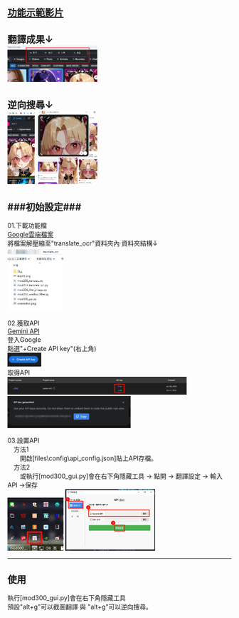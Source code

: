 [功能示範影片](https://drive.google.com/file/d/15SC-SPmcVirNSojJSnPud8sOxzzWf3cG/view?usp=drive_link) 
-
翻譯成果↓  
<img  src="https://github.com/Ritsuka-17/translate-mod/blob/main/README/%E7%BF%BB%E8%AD%AF%E6%88%90%E6%9E%9C.jpg?raw=true" width="40%" />  
-  
逆向搜尋↓  
<img  src="https://github.com/Ritsuka-17/translate-mod/blob/main/README/%E9%80%86%E5%90%91%E6%90%9C%E5%B0%8B.jpg?raw=true" width="40%" />  
-
  
###初始設定###  
-
01.下載功能檔  
[Google雲端檔案](https://drive.google.com/file/d/1cZpqw7gP53SsUiCgWg-IGjCR6HAQg2QQ/view?usp=drive_link "Google雲端檔案")  
將檔案解壓縮至"translate_ocr"資料夾內 資料夾結構↓  
<img  src="https://github.com/Ritsuka-17/translate-mod/blob/main/README/%E6%AA%94%E6%A1%88%E7%B5%90%E6%A7%8B.jpg?raw=true" width="25%" />  

02.獲取API  
[Gemini API](https://aistudio.google.com/app/u/6/apikey?pli=1 "Gemini網站")   
登入Google  
點選"+Create API key"(右上角)  
<img  src="https://github.com/Ritsuka-17/translate-mod/blob/main/README/api01.jpg?raw=true" width="15%" />  
取得API  
<img  src="https://github.com/Ritsuka-17/translate-mod/blob/main/README/api02.jpg?raw=true" width="80%" />  
<img  src="https://github.com/Ritsuka-17/translate-mod/blob/main/README/api03.jpg?raw=true" width="55%" />  
  
03.設置API  
　方法1  
　　開啟[files\config\api_config.json]貼上API存檔。  
　方法2  
　　或執行[mod300_gui.py]會在右下角隱藏工具 -> 點開 -> 翻譯設定 -> 輸入API ->保存  
<img  src="https://github.com/Ritsuka-17/translate-mod/blob/main/README/gui01.jpg?raw=true" width="25%" /> <img  src="https://github.com/Ritsuka-17/translate-mod/blob/main/README/gui02.jpg?raw=true" width="40%" />  
___
使用 
-
執行[mod300_gui.py]會在右下角隱藏工具  
預設"alt+g"可以截圖翻譯 與 "alt+g"可以逆向搜尋。  
  

  
